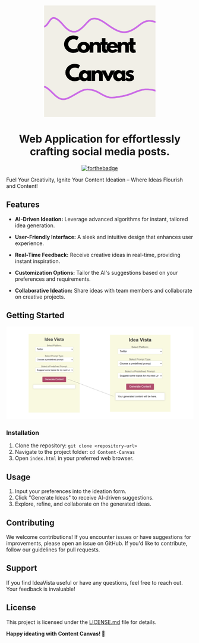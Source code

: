 <div align="center">

<img src="https://raw.githubusercontent.com/Mohiit70/Content-Canvas/main/img/Content.png" width=300 height=300>

<h1>Web Application for effortlessly crafting social media posts.</h1>

[![forthebadge](https://forthebadge.com/images/badges/made-with-javascript.svg)](https://forthebadge.com)

</div>

Fuel Your Creativity, Ignite Your Content Ideation – Where Ideas Flourish and Content!


## Features

- **AI-Driven Ideation:** Leverage advanced algorithms for instant, tailored idea generation.
  
- **User-Friendly Interface:** A sleek and intuitive design that enhances user experience.
  
- **Real-Time Feedback:** Receive creative ideas in real-time, providing instant inspiration.

- **Customization Options:** Tailor the AI's suggestions based on your preferences and requirements.

- **Collaborative Ideation:** Share ideas with team members and collaborate on creative projects.

## Getting Started

![Project Image/GIF](https://raw.githubusercontent.com/Mohiit70/Content-Canvas/main/img/Screenshot%202023-12-04%20233429.png)


### Installation

1. Clone the repository: `git clone <repository-url>`
2. Navigate to the project folder: `cd Content-Canvas`
3. Open `index.html` in your preferred web browser.

## Usage

1. Input your preferences into the ideation form.
2. Click "Generate Ideas" to receive AI-driven suggestions.
3. Explore, refine, and collaborate on the generated ideas.


## Contributing

We welcome contributions! If you encounter issues or have suggestions for improvements, please open an issue on GitHub. If you'd like to contribute, follow our guidelines for pull requests.

## Support

If you find IdeaVista useful or have any questions, feel free to reach out. Your feedback is invaluable!

## License

This project is licensed under the [LICENSE.md](LICENSE.md) file for details.


**Happy ideating with Content Canvas! 🚀**


